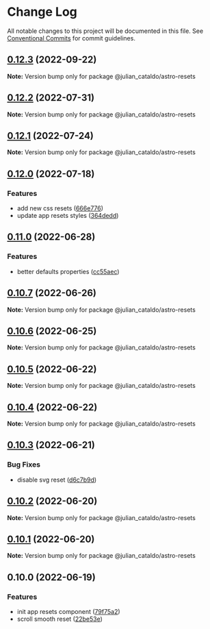 # Change Log

All notable changes to this project will be documented in this file.
See [Conventional Commits](https://conventionalcommits.org) for commit guidelines.

## [0.12.3](https://github.com/JulianCataldo/web-garden/compare/@julian_cataldo/astro-resets@0.12.2...@julian_cataldo/astro-resets@0.12.3) (2022-09-22)

**Note:** Version bump only for package @julian_cataldo/astro-resets





## [0.12.2](https://github.com/JulianCataldo/web-garden/compare/@julian_cataldo/astro-resets@0.12.1...@julian_cataldo/astro-resets@0.12.2) (2022-07-31)

**Note:** Version bump only for package @julian_cataldo/astro-resets





## [0.12.1](https://github.com/JulianCataldo/web-garden/compare/@julian_cataldo/astro-resets@0.12.0...@julian_cataldo/astro-resets@0.12.1) (2022-07-24)

**Note:** Version bump only for package @julian_cataldo/astro-resets





## [0.12.0](https://github.com/JulianCataldo/web-garden/compare/@julian_cataldo/astro-resets@0.11.0...@julian_cataldo/astro-resets@0.12.0) (2022-07-18)

### Features

- add new css resets ([666e776](https://github.com/JulianCataldo/web-garden/commit/666e776e060110cdc24e09fa91e3591bb4e96ce4))
- update app resets styles ([364dedd](https://github.com/JulianCataldo/web-garden/commit/364deddef1b42f7f665f457c1a8b93552124e364))

## [0.11.0](https://github.com/JulianCataldo/web-garden/compare/@julian_cataldo/astro-resets@0.10.7...@julian_cataldo/astro-resets@0.11.0) (2022-06-28)

### Features

- better defaults properties ([cc55aec](https://github.com/JulianCataldo/web-garden/commit/cc55aecd0ea8051ab268c391cb5a28372d7ca896))

## [0.10.7](https://github.com/JulianCataldo/web-garden/compare/@julian_cataldo/astro-resets@0.10.6...@julian_cataldo/astro-resets@0.10.7) (2022-06-26)

**Note:** Version bump only for package @julian_cataldo/astro-resets

## [0.10.6](https://github.com/JulianCataldo/web-garden/compare/@julian_cataldo/astro-resets@0.10.5...@julian_cataldo/astro-resets@0.10.6) (2022-06-25)

**Note:** Version bump only for package @julian_cataldo/astro-resets

## [0.10.5](https://github.com/JulianCataldo/web-garden/compare/@julian_cataldo/astro-resets@0.10.4...@julian_cataldo/astro-resets@0.10.5) (2022-06-22)

**Note:** Version bump only for package @julian_cataldo/astro-resets

## [0.10.4](https://github.com/JulianCataldo/web-garden/compare/@julian_cataldo/astro-resets@0.10.3...@julian_cataldo/astro-resets@0.10.4) (2022-06-22)

**Note:** Version bump only for package @julian_cataldo/astro-resets

## [0.10.3](https://github.com/JulianCataldo/web-garden/compare/@julian_cataldo/astro-resets@0.10.2...@julian_cataldo/astro-resets@0.10.3) (2022-06-21)

### Bug Fixes

- disable svg reset ([d6c7b9d](https://github.com/JulianCataldo/web-garden/commit/d6c7b9df189b3b1ffcb306c1e1306e4de78fe303))

## [0.10.2](https://github.com/JulianCataldo/web-garden/compare/@julian_cataldo/astro-resets@0.10.1...@julian_cataldo/astro-resets@0.10.2) (2022-06-20)

**Note:** Version bump only for package @julian_cataldo/astro-resets

## [0.10.1](https://github.com/JulianCataldo/web-garden/compare/@julian_cataldo/astro-resets@0.10.0...@julian_cataldo/astro-resets@0.10.1) (2022-06-20)

**Note:** Version bump only for package @julian_cataldo/astro-resets

## 0.10.0 (2022-06-19)

### Features

- init app resets component ([79f75a2](https://github.com/JulianCataldo/web-garden/commit/79f75a2628017f62316e363c3ed9bfac8c078f11))
- scroll smooth reset ([22be53e](https://github.com/JulianCataldo/web-garden/commit/22be53ec7711d3529ef8372f2bb463f909d7792d))
